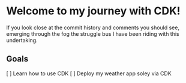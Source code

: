 # Welcome to my journey with CDK!

If you look close at the commit history and comments you should see, emerging through the fog the struggle bus I have been riding with this undertaking.

## Goals

[ ] Learn how to use CDK
[ ] Deploy my weather app soley via CDK

